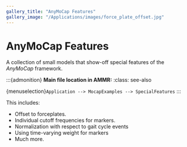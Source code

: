 ```yaml
---
gallery_title: "AnyMoCap Features"
gallery_image: "/Applications/images/force_plate_offset.jpg"
---
```


# AnyMoCap Features


A collection of small models that show-off special features of the
*AnyMoCap* framework.


:::{admonition} **Main file location in AMMR:**
:class: see-also

  {menuselection}`Application --> MocapExamples --> SpecialFeatures`
:::


This includes:

* Offset to forceplates.
* Individual cutoff frequencies for markers.
* Normalization with respect to gait cycle events
* Using time-varying weight for markers
* Much more.
